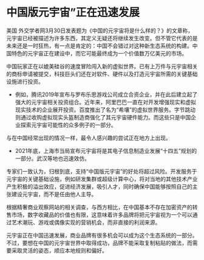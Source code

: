 # 中国版元宇宙”正在迅速发展




美国 外交学者网3月30日发表题为《中国的元宇宙将是什么样的？》的文章称，元宇宙已经被描述为许多东西，其定义无疑还将继续发生改变。但不管它代表的是未来还是一时狂热，有一点是肯定的：中国不会错过对这种新生态系统的构建。中国特色的元宇宙正在建设中，而它可能最终成为一个价值数万亿美元的市场。

中国玩家正在以媲美硅谷的速度冒险闯入新的虚拟世界。已有上万件与元宇宙相关的商标申请被提交，科技巨头们还在对软件、硬件以及打造元宇宙所需的关键基础设施进行投资。

- 例如，腾讯2019年宣布与罗布乐思游戏公司成立合资企业，并在此后建立起了强大的元宇宙相关投资组合。近年来，阿里巴巴一直在对开发增强现实和虚拟现实技术的企业展开投资。百度推出了名为“希壤”的虚拟世界服务。字节跳动则通过收购虚拟现实头盔制造商强化了其元宇宙硬件能力。而这些只是中国企业探索元宇宙可能性的众多例子的一部分。

与在中国经常出现的情况一样，最令人感兴趣的尝试正在地方上出现。

- 2021年底，上海市当局宣布元宇宙将是其电子信息制造业发展“十四五”规划的一部分。武汉等地也迅速效仿。

专家们一致认为，归根到底，支持“中国版元宇宙”的好处将超过风险。开发服务于元宇宙的关键基础设施，例如研发集群或超级计算中心，将对当地的其他技术产业产生积极的溢出效应，促进经济发展，吸引人才，同时确保中国能够按照自己的主张建设元宇宙，而不是任由他人主导。

根据精奢商业观察网站的相关调查，与西方相比，在中国基本不存在加密资产的转售市场，数字收藏品的价值也有限，这意味着许多品牌将把元宇宙视为一个可以通过艺术潮玩、游戏或偶像实现的营销机会，而非直接的利润来源。

元宇宙正在中国迅速发展，商业品牌有很多机会可以成为这个生态系统的一部分。不过，要想在中国的元宇宙世界中取得成功，品牌不能采取复制粘贴的做法，而需要采取灵活的姿态，顺应本地规则和偏好。
